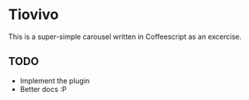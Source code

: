 Tiovivo
===============================================

This is a super-simple carousel written in Coffeescript as an excercise.

TODO
-----------------------------------------------

* Implement the plugin
* Better docs :P
